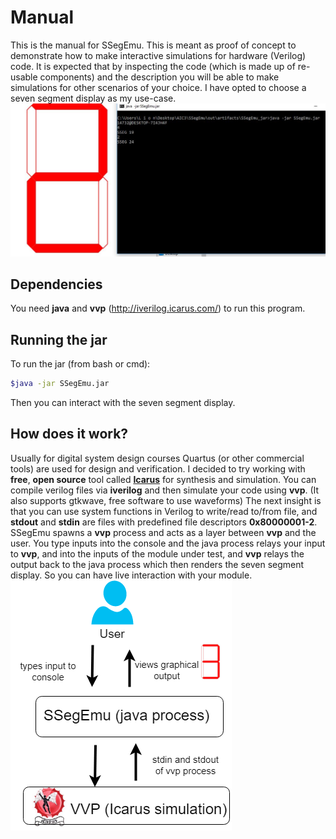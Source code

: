 # Manual

This is the manual for SSegEmu. This is meant as proof of concept to demonstrate how to make interactive simulations for hardware (Verilog) code. It is expected that by inspecting the code (which is made up of re-usable components) and the description you will be able to make simulations for other scenarios of your choice. I have opted to choose a seven segment display as my use-case. 
<img src="https://github.com/ImanHosseini/SSegEmu/raw/master/scrnshot.JPG" width="750" />
<br> 
## Dependencies
You need **java** and **vvp** (http://iverilog.icarus.com/) to run this program. 
## Running the jar
To run the jar (from bash or cmd):
```bash
$java -jar SSegEmu.jar
```
Then you can interact with the seven segment display.
## How does it work?
Usually for digital system design courses Quartus (or other commercial tools) are used for design and verification. I decided to try working with **free**, **open source** tool called [**Icarus**](http://iverilog.icarus.com/) for synthesis and simulation. You can compile verilog files via **iverilog** and then simulate your code using **vvp**. (It also supports gtkwave, free software to use waveforms) The next insight is that you can use system functions in Verilog to write/read to/from file, and **stdout** and **stdin** are files with predefined file descriptors **0x80000001-2**. <br>
SSegEmu spawns a **vvp** process and acts as a layer between **vvp** and the user. You type inputs into the console and the java process relays your input to **vvp**, and into the inputs of the module under test, and **vvp** relays the output back to the java process which then renders the seven segment display. So you can have live interaction with your module.
<img src="https://github.com/ImanHosseini/SSegEmu/raw/master/diagram.png" />



